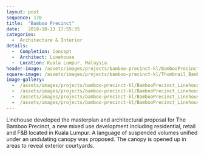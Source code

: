 ```yaml
---
layout: post
sequence: 170
title:  "Bamboo Precinct"
date:   2018-10-13 17:55:35
categories:
  -  Architecture & Interior
details:
  -  Completion: Concept
  -  Architect: Linehouse
  -  Location: Kuala Lumpur, Malaysia
header-image: /assets/images/projects/bamboo-precinct-kl/BambooPrecinct_Linehouse_02.jpg
square-image: /assets/images/projects/bamboo-precinct-kl/Thumbnail_BambooPrecinct_Linehouse_04.jpg
image-gallery:
  -  /assets/images/projects/bamboo-precinct-kl/BambooPrecinct_Linehouse_01.jpg
  -  /assets/images/projects/bamboo-precinct-kl/BambooPrecinct_Linehouse_02.jpg
  -  /assets/images/projects/bamboo-precinct-kl/BambooPrecinct_Linehouse_04.jpg
  -  /assets/images/projects/bamboo-precinct-kl/BambooPrecinct_Linehouse_05.jpg
---
```

Linehouse developed the masterplan and architectural proposal for The Bamboo Precinct, a new mixed use development including residential, retail and F&B located in Kuala Lumpur. A language of suspended volumes unified under an undulating canopy was proposed. The canopy is opened up in areas to reveal exterior courtyards. 